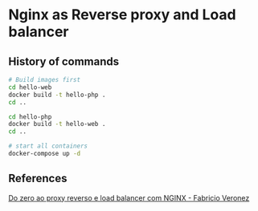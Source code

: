 # Nginx as Reverse proxy and Load balancer

## History of commands

```bash
# Build images first
cd hello-web
docker build -t hello-php .
cd ..

cd hello-php
docker build -t hello-web .
cd ..

# start all containers
docker-compose up -d
```

## References

[Do zero ao proxy reverso e load balancer com NGINX - Fabricio Veronez](https://www.youtube.com/live/M9TwcTb5nFk?si=2axFgC8Uag19f-QY)